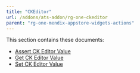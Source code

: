 ```yaml
---
title: "CKEditor"
url: /addons/ats-addon/rg-one-ckeditor
parent: "rg-one-mendix-appstore-widgets-actions"
---
```


This section contains these documents:

* [Assert CK Editor Value](rg-one-assert-ckeditor-value)
* [Get CK Editor Value](rg-one-get-ckeditor-value)
* [Set CK Editor Value](rg-one-set-ckeditor-value)
